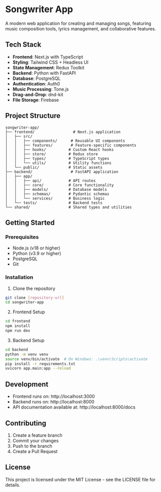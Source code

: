 # Songwriter App

A modern web application for creating and managing songs, featuring music composition tools, lyrics management, and collaborative features.

## Tech Stack

- **Frontend**: Next.js with TypeScript
- **Styling**: Tailwind CSS + Headless UI
- **State Management**: Redux Toolkit
- **Backend**: Python with FastAPI
- **Database**: PostgreSQL
- **Authentication**: Auth0
- **Music Processing**: Tone.js
- **Drag-and-Drop**: dnd-kit
- **File Storage**: Firebase

## Project Structure

```
songwriter-app/
├── frontend/                 # Next.js application
│   ├── src/
│   │   ├── components/      # Reusable UI components
│   │   ├── features/        # Feature-specific components
│   │   ├── hooks/          # Custom React hooks
│   │   ├── store/          # Redux store
│   │   ├── types/          # TypeScript types
│   │   └── utils/          # Utility functions
│   └── public/             # Static assets
├── backend/                 # FastAPI application
│   ├── app/
│   │   ├── api/            # API routes
│   │   ├── core/           # Core functionality
│   │   ├── models/         # Database models
│   │   ├── schemas/        # Pydantic schemas
│   │   └── services/       # Business logic
│   └── tests/              # Backend tests
└── shared/                 # Shared types and utilities
```

## Getting Started

### Prerequisites

- Node.js (v18 or higher)
- Python (v3.9 or higher)
- PostgreSQL
- Git

### Installation

1. Clone the repository
```bash
git clone [repository-url]
cd songwriter-app
```

2. Frontend Setup
```bash
cd frontend
npm install
npm run dev
```

3. Backend Setup
```bash
cd backend
python -m venv venv
source venv/bin/activate  # On Windows: .\venv\Scripts\activate
pip install -r requirements.txt
uvicorn app.main:app --reload
```

## Development

- Frontend runs on: http://localhost:3000
- Backend runs on: http://localhost:8000
- API documentation available at: http://localhost:8000/docs

## Contributing

1. Create a feature branch
2. Commit your changes
3. Push to the branch
4. Create a Pull Request

## License

This project is licensed under the MIT License - see the LICENSE file for details. 